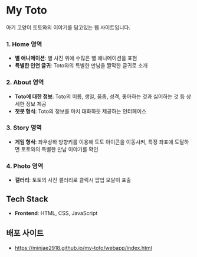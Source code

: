# My Toto

아기 고양이 토토와의 이야기를 담고있는 웹 사이트입니다.

### 1. Home 영역
- **별 애니메이션**: 별 사진 위에 수많은 별 애니메이션을 표현
- **특별한 인연 글귀**: Toto와의 특별한 만남을 짤막한 글귀로 소개

### 2. About 영역
- **Toto에 대한 정보**: Toto의 이름, 생일, 품종, 성격, 좋아하는 것과 싫어하는 것 등 상세한 정보 제공
- **챗봇 형식**: Toto의 정보를 마치 대화하듯 제공하는 인터페이스

### 3. Story 영역
- **게임 형식**: 좌우상하 방향키를 이용해 토토 아이콘을 이동시켜, 특정 좌표에 도달하면 토토와의 특별한 만남 이야기를 확인

### 4. Photo 영역
- **갤러리**: 토토의 사진 갤러리로 클릭시 팝업 모달이 표출

## Tech Stack
- **Frontend**: HTML, CSS, JavaScript

## 배포 사이트
- https://minjae2918.github.io/my-toto/webapp/index.html
